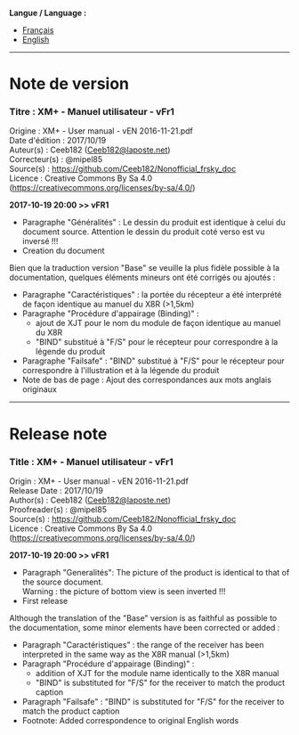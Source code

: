 **Langue / Language :**
- [Français](#FR)
- [English](#EN)

--------------------------------------------------------------------------------------

<a name="FR"></a>
# Note de version

### Titre : XM+ - Manuel utilisateur - vFr1  
Origine : XM+ - User manual - vEN 2016-11-21.pdf  
Date d'édition : 2017/10/19  
Auteur(s) : Ceeb182 (Ceeb182@laposte.net)  
Correcteur(s) : @mipel85  
Source(s) : https://github.com/Ceeb182/Nonofficial_frsky_doc  
Licence : Creative Commons By Sa 4.0 (https://creativecommons.org/licenses/by-sa/4.0/)  


**2017-10-19 20:00 >> vFR1**
- Paragraphe "Généralités" : Le dessin du produit est identique à celui du document source.
  Attention le dessin du produit coté verso est vu inversé !!!  
- Creation du document  

Bien que la traduction version "Base" se veuille la plus fidèle possible à la documentation, quelques éléments mineurs ont été corrigés ou ajoutés :  
- Paragraphe "Caractéristiques" : la portée du récepteur a été interprété de façon identique au manuel du X8R (>1,5km)  
- Paragraphe "Procédure d'appairage (Binding)" :  
  * ajout de XJT pour le nom du module de façon identique au manuel du X8R  
  * "BIND" substitué à "F/S" pour le récepteur pour correspondre à la légende du produit  
- Paragraphe "Failsafe" : "BIND" substitué à "F/S" pour le récepteur pour correspondre à l'illustration et à la légende du produit  
- Note de bas de page : Ajout des correspondances aux mots anglais originaux  

--------------------------------------------------------------------------------------

<a name="EN"></a>
# Release note

### Title : XM+ - Manuel utilisateur - vFr1  
Origin : XM+ - User manual - vEN 2016-11-21.pdf  
Release Date : 2017/10/19  
Author(s) : Ceeb182 (Ceeb182@laposte.net)  
Proofreader(s) : @mipel85  
Source(s) : https://github.com/Ceeb182/Nonofficial_frsky_doc  
Licence : Creative Commons By Sa 4.0 (https://creativecommons.org/licenses/by-sa/4.0/)  


**2017-10-19 20:00 >> vFR1**
- Paragraph "Generalités": The picture of the product is identical to that of the source document.  
  Warning : the picture of bottom view is seen inverted !!!  
- First release  

Although the translation of the "Base" version is as faithful as possible to the documentation, some minor elements have been corrected or added :  
- Paragraph "Caractéristiques" : the range of the receiver has been interpreted in the same way as the X8R manual (>1,5km)  
- Paragraph "Procédure d'appairage (Binding)" :  
  * addition of XJT for the module name identically to the X8R manual  
  * "BIND" is substituted for "F/S" for the receiver to match the product caption  
- Paragraph "Failsafe" : "BIND" is substituted for "F/S" for the receiver to match the product caption  
- Footnote: Added correspondence to original English words